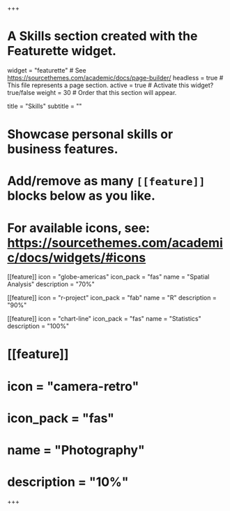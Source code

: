 +++
# A Skills section created with the Featurette widget.
widget = "featurette"  # See https://sourcethemes.com/academic/docs/page-builder/
headless = true  # This file represents a page section.
active = true  # Activate this widget? true/false
weight = 30  # Order that this section will appear.

title = "Skills"
subtitle = ""

# Showcase personal skills or business features.
# 
# Add/remove as many `[[feature]]` blocks below as you like.
# 
# For available icons, see: https://sourcethemes.com/academic/docs/widgets/#icons

[[feature]]
  icon = "globe-americas"
  icon_pack = "fas"
  name = "Spatial Analysis"
  description = "70%"

[[feature]]
  icon = "r-project"
  icon_pack = "fab"
  name = "R"
  description = "90%"
  
  
[[feature]]
  icon = "chart-line"
  icon_pack = "fas"
  name = "Statistics"
  description = "100%"  
  
# [[feature]]
#   icon = "camera-retro"
#   icon_pack = "fas"
#   name = "Photography"
#   description = "10%"

+++
